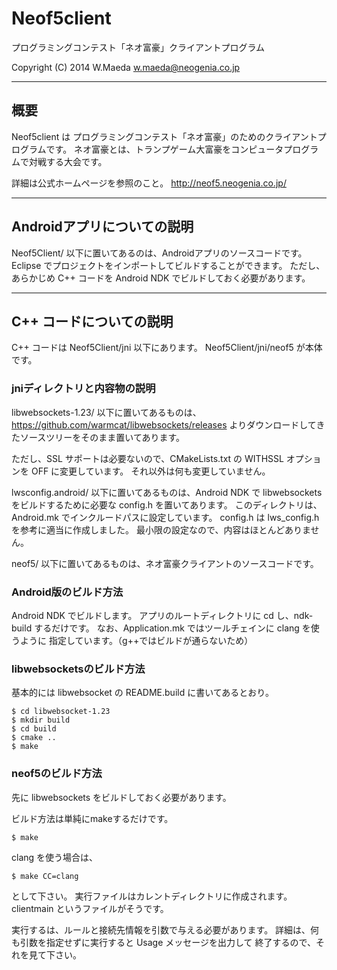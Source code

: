 Neof5client
===========

プログラミングコンテスト「ネオ富豪」クライアントプログラム

Copyright (C) 2014 W.Maeda <w.maeda@neogenia.co.jp>

- - - - - - - - - - - - - - - - - - - - - - - - - - - - - - - - - - - - - - - - 

概要
----

Neof5client は プログラミングコンテスト「ネオ富豪」のためのクライアントプログラムです。
ネオ富豪とは、トランプゲーム大富豪をコンピュータプログラムで対戦する大会です。

詳細は公式ホームページを参照のこと。
http://neof5.neogenia.co.jp/

- - - - - - - - - - - - - - - - - - - - - - - - - - - - - - - - - - - - - - - - 

Androidアプリについての説明
---------------------------

Neof5Client/ 以下に置いてあるのは、Androidアプリのソースコードです。
Eclipse でプロジェクトをインポートしてビルドすることができます。
ただし、あらかじめ C++ コードを Android NDK でビルドしておく必要があります。

- - - - - - - - - - - - - - - - - - - - - - - - - - - - - - - - - - - - - - - - 

C++ コードについての説明
------------------------

C++ コードは Neof5Client/jni 以下にあります。
Neof5Client/jni/neof5 が本体です。

### jniディレクトリと内容物の説明

libwebsockets-1.23/ 以下に置いてあるものは、
 https://github.com/warmcat/libwebsockets/releases
よりダウンロードしてきたソースツリーをそのまま置いてあります。

ただし、SSL サポートは必要ないので、CMakeLists.txt の
WITHSSL オプションを OFF に変更しています。
それ以外は何も変更していません。

lwsconfig.android/ 以下に置いてあるものは、Android NDK で
libwebsockets をビルドするために必要な config.h を置いてあります。
このディレクトリは、Android.mk でインクルードパスに設定しています。
config.h は lws_config.h を参考に適当に作成しました。
最小限の設定なので、内容はほとんどありません。

neof5/ 以下に置いてあるものは、ネオ富豪クライアントのソースコードです。


### Android版のビルド方法

Android NDK でビルドします。
アプリのルートディレクトリに cd し、ndk-build するだけです。
なお、Application.mk ではツールチェインに clang を使うように
指定しています。（g++ではビルドが通らないため）


### libwebsocketsのビルド方法

基本的には libwebsocket の README.build に書いてあるとおり。

    $ cd libwebsocket-1.23
    $ mkdir build
    $ cd build
    $ cmake ..
    $ make


### neof5のビルド方法

先に libwebsockets をビルドしておく必要があります。

ビルド方法は単純にmakeするだけです。

    $ make

clang を使う場合は、

    $ make CC=clang

として下さい。
実行ファイルはカレントディレクトリに作成されます。
clientmain というファイルがそうです。

実行するは、ルールと接続先情報を引数で与える必要があります。
詳細は、何も引数を指定せずに実行すると Usage メッセージを出力して
終了するので、それを見て下さい。


